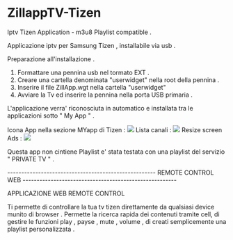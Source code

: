 # ZillappTV-Tizen
Iptv Tizen Application - m3u8 Playlist compatible .

Applicazione iptv per Samsung Tizen , installabile via usb . 

Preparazione all'installazione . 

1) Formattare una pennina usb nel tormato EXT . 
2) Creare una cartella denominata "userwidget" nella root della pennina . 
3) Inserire il file ZillApp.wgt nella cartella "userwidget" 
4) Avviare la Tv ed inserire la pennina nella porta USB primaria . 

L'applicazione verra' riconosciuta in automatico e installata tra le applicazioni sotto " My App " .


Icona App nella sezione MYapp di Tizen : 
<img src = "http://159.89.106.214/zillapp/skin/1.jpeg" > 
Lista canali :
<img src = "http://159.89.106.214/zillapp/skin/2.jpeg" > 
Resize screen Ads :
<img src = "http://159.89.106.214/zillapp/skin/3.jpeg" > 

Questa app non cintiene Playlist e' stata testata con una playlist del servizio " PRIVATE TV " . 



----------------------------------------------------- REMOTE CONTROL WEB -------------------------------------------------------

APPLICAZIONE WEB REMOTE CONTROL 

Ti permette di controllare la tua tv tizen direttamente da qualsiasi device munito di browser . 
Permette la ricerca rapida dei contenuti tramite cell, di gestire le funzioni play , payse , mute , volume , di creati
semplicemente una playlist personalizzata . 



